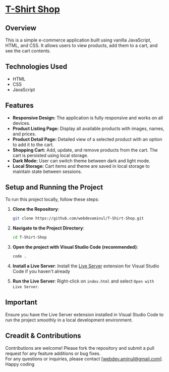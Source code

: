 # [T-Shirt Shop](https://t-shirt-shop-beta.vercel.app)

## Overview

This is a simple e-commerce application built using vanilla JavaScript, HTML, and CSS. It allows users to view products, add them to a cart, and see the cart contents.

## Technologies Used

- HTML
- CSS
- JavaScript

## Features

- **Responsive Design:** The application is fully responsive and works on all devices.
- **Product Listing Page:** Display all available products with images, names, and prices.
- **Product Detail Page:** Detailed view of a selected product with an option to add it to the cart.
- **Shopping Cart:** Add, update, and remove products from the cart. The cart is persisted using local storage.
- **Dark Mode:** User can switch theme between dark and light mode.
- **Local Storage:** Cart items and theme are saved in local storage to maintain state between sessions.

## Setup and Running the Project

To run this project locally, follow these steps:

1. **Clone the Repository**:

   ```bash
   git clone https://github.com/webdevaminul/T-Shirt-Shop.git
   ```

2. **Navigate to the Project Directory**:

   ```bash
   cd T-Shirt-Shop
   ```

3. **Open the project with Visual Studio Code (recommended)**:

   ```bash
   code .
   ```

4. **Install a Live Server**:
   Install the [Live Server](https://marketplace.visualstudio.com/items?itemName=ritwickdey.LiveServer) extension for Visual Studio Code if you haven't already

5. **Run the Live Server**:
   Right-click on `index.html` and select `Open with Live Server`.

## Important

Ensure you have the Live Server extension installed in Visual Studio Code to run the project smoothly in a local development environment.

## Creadit & Contributions

Contributions are welcome! Please fork the repository and submit a pull request for any feature additions or bug fixes.  
For any questions or inquiries, please contact [webdev.aminul@gmail.com].  
Happy coding
